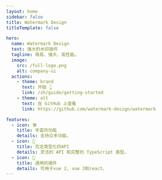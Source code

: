 ```yaml
---
layout: home
sidebar: false
title: Watermark Design
titleTemplate: false

hero:
  name: Watermark Design
  text: 强大的水印插件
  tagline: 简易、强大、高性能。
  image:
    src: /full-logo.png
    alt: company-ui
  actions:
    - theme: brand
      text: 开始 👆
      link: /zh/guide/getting-started
    - theme: alt
      text: 在 GitHub 上查看
      link: https://github.com/watermark-design/watermark

features:
  - icon: 🛠️
    title: 丰富的功能
    details: 支持众多功能。
  - icon: 🔑
    title: 完全类型化的API
    details: 灵活的 API 和完整的 TypeScript 类型。
  - icon: 🔩
    title: 通用的插件
    details: 可用于vue 2, vue 3和react。
---
```


<script setup lang="ts">
import { onMounted } from 'vue';
onMounted(() => {
  const image = document.querySelector('.VPHero .VPImage.image-src');
  image.classList.add('blur');
  setTimeout(() => {
    image.classList.remove('blur');
    image.classList.add('animation');
  }, 500)
});
</script>
